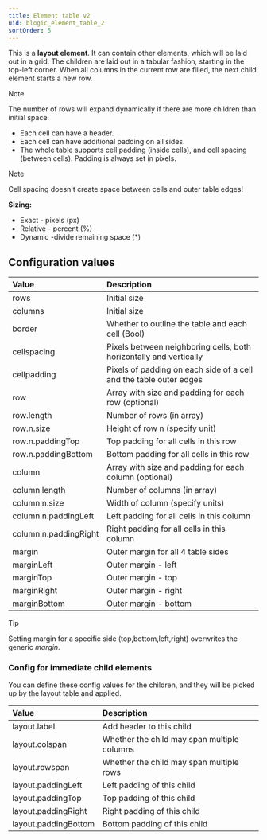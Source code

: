 ```yaml
---
title: Element table v2
uid: blogic_element_table_2
sortOrder: 5
---
```


This is a **layout element**. It can contain other elements, which will be laid out in a grid. The children are laid out in a tabular fashion, starting in the top-left corner. When all columns in the current row are filled, the next child element starts a new row.

> [!NOTE]
> The number of rows will expand dynamically if there are more children than initial space.

* Each cell can have a header.
* Each cell can have additional padding on all sides.
* The whole table supports cell padding (inside cells), and cell spacing (between cells). Padding is always set in pixels.

> [!NOTE]
> Cell spacing doesn't create space between cells and outer table edges!

**Sizing:**

* Exact - pixels (px)
* Relative - percent (%)
* Dynamic -divide remaining space (*)

## Configuration values

| Value                 | Description                                            |
|:----------------------|:-------------------------------------------------------|
| rows                  | Initial size                                           |
| columns               | Initial size                                           |
| border                | Whether to outline the table and each cell (Bool)      |
| cellspacing           | Pixels between neighboring cells, both horizontally and vertically |
| cellpadding           | Pixels of padding on each side of a cell and the table outer edges |
| row                   | Array with size and padding for each row (optional)    |
| row.length            | Number of rows (in array)                              |
| row.n.size            | Height of row n (specify unit)                         |
| row.n.paddingTop      | Top padding for all cells in this row                  |
| row.n.paddingBottom   | Bottom padding for all cells in this row               |
| column                | Array with size and padding for each column (optional) |
| column.length         | Number of columns (in array)                           |
| column.n.size         | Width of column (specify units)                        |
| column.n.paddingLeft  | Left padding for all cells in this column              |
| column.n.paddingRight | Right padding for all cells in this column             |
| margin                | Outer margin for all 4 table sides                     |
| marginLeft            | Outer margin - left                                    |
| marginTop             | Outer margin - top                                     |
| marginRight           | Outer margin - right                                   |
| marginBottom          | Outer margin - bottom                                  |

> [!TIP]
> Setting margin for a specific side (top,bottom,left,right) overwrites the generic *margin*.

### Config for immediate child elements

You can define these config values for the children, and they will be picked up by the layout table and applied.

| Value                | Description                                       |
|:---------------------|:--------------------------------------------------|
| layout.label         | Add header to this child                          |
| layout.colspan       | Whether the child may span multiple columns       |
| layout.rowspan       | Whether the child may span multiple rows          |
| layout.paddingLeft   | Left padding of this child                        |
| layout.paddingTop    | Top padding of this child                         |
| layout.paddingRight  | Right padding of this child                       |
| layout.paddingBottom | Bottom padding of this child                      |
